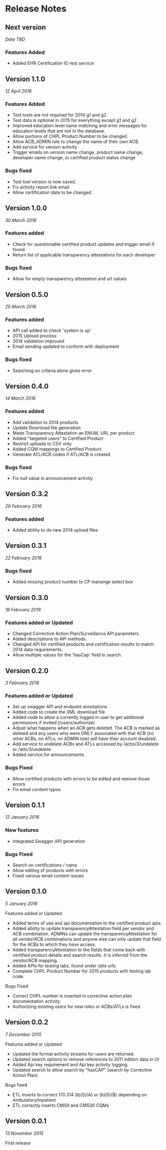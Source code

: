 # Release Notes

## Next version
_Date TBD_

### Features Added
* Added EHR Certification ID rest service

## Version 1.1.0
_12 April 2016_

### Features Added
* Test tools are not required for 2014 g1 and g2
* Test data is optional in 2015 for everything except g1 and g2.
* Improved education level name matching and error messages for education levels that are not in the database.
* Allow portions of CHPL Product Number to be changed.
* Allow ACB_ADMIN role to change the name of their own ACB.
* Add service for version activity
* Trigger emails on version name change, product name change, developer name change, or certified product status change

### Bugs fixed
* Test tool version is now saved.
* Fix activity report link email
* Allow certification date to be changed.`

## Version 1.0.0
_30 March 2016_

### Features added
* Check for questionable certified product updates and trigger email if found.
* Return list of applicable transparency attestations for each developer

### Bugs fixed
* Allow for empty transparency attestation and url values

## Version 0.5.0
_25 March 2016_

### Features added
* API call added to check 'system is up'
* 2015 Upload process
* 2014 validation improved
* Email sending updated to conform with deployment

### Bugs fixed
* Searching on criteria alone gives error

## Version 0.4.0
_14 March 2016_

### Features added
* Add validation to 2014 products
* Update Download file generation
* Made Transparency Attestation an ENUM, URL per product
* Added "targeted users" to Certified Product
* Restrict uploads to CSV only
* Added CQM mappings to Certified Product
* Generate ATL/ACB codes if ATL/ACB is created

### Bugs fixed
* Fix null value in announcement activity

## Version 0.3.2
_29 February 2016_

### Features added
* Added ability to do new 2014 upload files

## Version 0.3.1
_22 February 2016_

### Bugs fixed
* Added missing product number to CP manange select box

## Version 0.3.0
_18 February 2016_

### Features added or Updated
* Changed Corrective Action Plan/Surveillance API parameters
* Added descriptions to API methods.
* Changed API for certified products and certification results to match 2014 data requirements.
* Allow multiple values for the 'hasCap' field in search.

## Version 0.2.0
_3 February 2016_

### Features added or Updated
* Set up swagger API and endpoint annotations
* Added code to create the XML download file
* Added code to allow a currently logged in user to get additional permissions if invited (/users/authorize)
* Adjust what happens when an ACB gets deleted. The ACB is marked as deleted and any users who were ONLY associated with that ACB (no other ACBs, no ATLs, no ADMIN role) will have their account disabled.
* Add service to undelete ACBs and ATLs accessed by /acbs/3/undelete or /atls/3/undelete
* Added service for announcements

### Bugs Fixed
* Allow certified products with errors to be edited and remove those errors
* Fix email content typos

## Version 0.1.1
_12 January 2016_

### New features
* Integrated Swagger API generation

### Bugs Fixed
* Search on certifications / cqms
* Allow editing of products with errors
* Fixed various email content issues

## Version 0.1.0
_5 January 2016_

Features added or Updated
* Added terms of use and api documentation to the certified product apis.
* Added ability to update transparencyAttestation field per vendor and ACB combination. ADMINs can update the transparencyAttestation for all vendor/ACB combinations and anyone else can only update that field for the ACBs to which they have access.
* Added transparencyAttestation to the fields that come back with certified product details and search results. It is inferred from the vendor/ACB mapping.
* Added APIs for testing labs, found under /atls urls. 
* Complete CHPL Product Number for 2015 products with testing lab code.

Bugs Fixed
* Correct CHPL number is inserted in corrective action plan documentation activity.
* Authorizing existing users for new roles or ACBs/ATLs is fixed 

## Version 0.0.2
_7 December 2015_

Features added or Updated
* Updated the format activity streams for users are returned.
* Updated search options to remove references to 2011 edition data in UI
* Added Api key requirement and Api key activity logging.
* Updated search to allow search by "hasCAP" (search by Corrective Action Plan)

Bugs fixed
* ETL inserts to correct 170.314 (b)(5)(A) or (b)(5)(B) depending on Ambulatory/Inpatient
* ETL correctly inserts CMS9 and CMS26 CQMs

## Version 0.0.1
_13 November 2015_

First release
